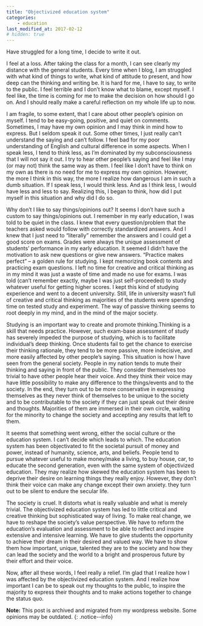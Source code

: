 ```yaml
---
title: "Objectivized education system"
categories: 
    - education
last_modified_at: 2017-02-12
# hidden: true
---
```


Have struggled for a long time, I decide to write it out.

I feel at a loss. After taking the class for a month, I can see clearly my distance with the general students. Every time when I blog, I am struggled with what kind of things to write, what kind of attitude to present, and how deep can the thinking and writing be. It is hard for me, I have to say, to write to the public. I feel terrible and I don’t know what to blame, except myself. I feel like, the time is coming for me to make the decision on how should I go on. And I should really make a careful reflection on my whole life up to now.

I am fragile, to some extent, that I care about other people’s opinion on myself. I tend to be easy-going, positive, and quiet on comments. Sometimes, I may have my own opinion and I may think in mind how to express. But I seldom speak it out. Some other times, I just really can’t understand the saying and can’t follow. I feel bad for my poor understanding of English and cultural difference in some aspects. When I speak less, I tend to think less, as I’m dominated by my subconsciousness that I will not say it out. I try to hear other people’s saying and feel like I may (or may not) think the same way as them. I feel like I don’t have to think on my own as there is no need for me to express my own opinion. However, the more I think in this way, the more I realize how dangerous I am in such a dumb situation. If I speak less, I would think less. And as I think less, I would have less and less to say. Realizing this, I began to think, how did I put myself in this situation and why did I do so.

Why don’t I like to say things/opinions out? It seems I don’t have such a custom to say things/opinions out. I remember in my early education, I was told to be quiet in the class. I knew that every question/problem that the teachers asked would follow with correctly standardized answers. And I knew that I just need to “literally” remember the answers and I could get a good score on exams. Grades were always the unique assessment of students’ performance in my early education. It seemed I didn’t have the motivation to ask new questions or give new answers. “Practice makes perfect” – a golden rule for studying. I kept memorizing book contents and practicing exam questions. I left no time for creative and critical thinking as in my mind it was just a waste of time and made no use for exams. I was told (can’t remember exactly, maybe I was just self-proceeded) to study whatever useful for getting higher scores. I kept this kind of studying experience and went to a decent university. Still, life in university wasn’t full of creative and critical thinking as majorities of the students were spending time on tested study and experiment. The way of passive thinking seems to root deeply in my mind, and in the mind of the major society.

Studying is an important way to create and promote thinking.Thinking is a skill that needs practice. However, such exam-base assessment of study has severely impeded the purpose of studying, which is to facilitate individual’s deep thinking. Once students fail to get the chance to exercise their thinking rationale, they tend to be more passive, more indecisive, and more easily affected by other people’s saying. This situation is how I have seen from the general society. People in my nation tends to mute their thinking and saying in front of the public. They consider themselves too trivial to have other people hear their voice. And they think their voice may have little possibility to make any difference to the things/events and to the society. In the end, they turn out to be more conservative in expressing themselves as they never think of themselves to be unique to the society and to be contributable to the society if they can just speak out their desire and thoughts. Majorities of them are immersed in their own circle, waiting for the minority to change the society and accepting any results that left to them.

It seems that something went wrong, either the social culture or the education system. I can’t decide which leads to which. The education system has been objectivated to fit the societal pursuit of money and power, instead of humanity, science, arts, and beliefs. People tend to pursue whatever useful to make money/make a living, to buy house, car, to educate the second generation, even with the same system of objectivized education. They may realize how skewed the education system has been to deprive their desire on learning things they really enjoy. However, they don’t think their voice can make any change except their own anxiety. they turn out to be silent to endure the secular life.

The society is cruel. It distorts what is really valuable and what is merely trivial. The objectivized education system has led to little critical and creative thinking but sophisticated way of living. To make real change, we have to reshape the society’s value perspective. We have to reform the education’s evaluation and assessment to be able to reflect and inspire extensive and intensive learning. We have to give students the opportunity to achieve their dream in their desired and valued way. We have to show them how important, unique, talented they are to the society and how they can lead the society and the world to a bright and prosperous future by their effort and their voice.

Now, after all these words, I feel really a relief. I’m glad that I realize how I was affected by the objectivized education system. And I realize how important I can be to speak out my thoughts to the public, to inspire the majority to express their thoughts and to make actions together to change the status quo.

**Note:** This post is archived and migrated from my wordpress website. Some opinions may be outdated.
{: .notice--info}
